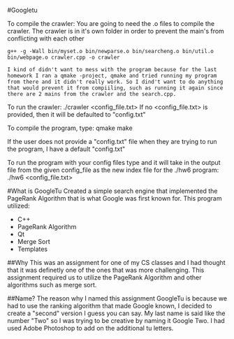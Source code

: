 #Googletu

To compile the crawler: 
	You are going to need the .o files to compile the crawler.
	The crawler is in it's own folder in order to prevent the main's from conflicting with each other

	g++ -g -Wall bin/myset.o bin/newparse.o bin/searcheng.o bin/util.o bin/webpage.o crawler.cpp -o crawler

	I kind of didn't want to mess with the program because for the last homework I ran a qmake -project, qmake and tried running my program from there and it didn't really work. So I dind't want to do anything that would prevent it from compiiling, such as running it again since there are 2 mains from the crawler and the search.cpp. 

To run the crawler: 
	./crawler <config_file.txt> 
		If no <config_file.txt> is provided, then it will be defaulted to "config.txt"


To compile the program, type: 
	qmake
	make 

If the user does not provide a "config.txt" file when they are trying to run the program, I have a default "config.txt" 

To run the program with your config files type and it will take in the output file from the given config_file as the new index file for the ./hw6 program: 
	./hw6 <config_file.txt>

#What is GoogleTu
Created a simple search engine that implemented the PageRank Algorithm that is what Google was first known for. This program utilized:
* C++
* PageRank Algorithm
* Qt
* Merge Sort
* Templates

##Why
This was an assignment for one of my CS classes and I had thought that it was definetly one of the ones that was more challenging. This assignment required us to utilize the PageRank Algorithm and other algorithms such as merge sort.

##Name?
The reason why I named this assignment GoogleTu is because we had to use the ranking algorithm that made Google known, I decided to create a "second" version I guess you can say. My last name is said like the number "Two" so I was trying to be creative by naming it Google Two. I had used Adobe Photoshop to add on the additional tu letters.
